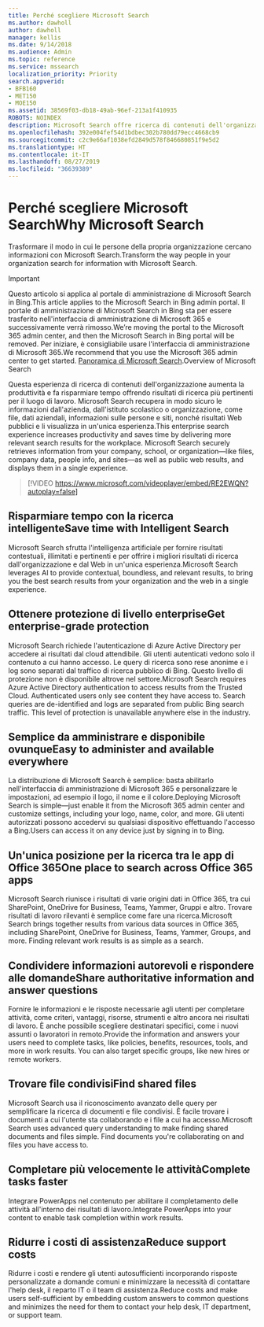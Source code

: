 ```yaml
---
title: Perché scegliere Microsoft Search
ms.author: dawholl
author: dawholl
manager: kellis
ms.date: 9/14/2018
ms.audience: Admin
ms.topic: reference
ms.service: mssearch
localization_priority: Priority
search.appverid:
- BFB160
- MET150
- MOE150
ms.assetid: 38569f03-db18-49ab-96ef-213a1f410935
ROBOTS: NOINDEX
description: Microsoft Search offre ricerca di contenuti dell'organizzazione intelligente per gli ambienti di lavoro moderni.
ms.openlocfilehash: 392e004fef54d1bdbec302b780dd79ecc4668cb9
ms.sourcegitcommit: c2c9e66af1038efd2849d578f846680851f9e5d2
ms.translationtype: HT
ms.contentlocale: it-IT
ms.lasthandoff: 08/27/2019
ms.locfileid: "36639389"
---
```

# <a name="why-microsoft-search"></a><span data-ttu-id="31c34-103">Perché scegliere Microsoft Search</span><span class="sxs-lookup"><span data-stu-id="31c34-103">Why Microsoft Search</span></span>

<span data-ttu-id="31c34-104">Trasformare il modo in cui le persone della propria organizzazione cercano informazioni con Microsoft Search.</span><span class="sxs-lookup"><span data-stu-id="31c34-104">Transform the way people in your organization search for information with Microsoft Search.</span></span> 

> [!IMPORTANT]
> <span data-ttu-id="31c34-105">Questo articolo si applica al portale di amministrazione di Microsoft Search in Bing.</span><span class="sxs-lookup"><span data-stu-id="31c34-105">This article applies to the Microsoft Search in Bing admin portal.</span></span> <span data-ttu-id="31c34-106">Il portale di amministrazione di Microsoft Search in Bing sta per essere trasferito nell'interfaccia di amministrazione di Microsoft 365 e successivamente verrà rimosso.</span><span class="sxs-lookup"><span data-stu-id="31c34-106">We’re moving the portal to the Microsoft 365 admin center, and then the Microsoft Search in Bing portal will be removed.</span></span> <span data-ttu-id="31c34-107">Per iniziare, è consigliabile usare l'interfaccia di amministrazione di Microsoft 365.</span><span class="sxs-lookup"><span data-stu-id="31c34-107">We recommend that you use the Microsoft 365 admin center to get started.</span></span> <span data-ttu-id="31c34-108">[Panoramica di Microsoft Search](overview-microsoft-search.md).</span><span class="sxs-lookup"><span data-stu-id="31c34-108">Overview of Microsoft Search</span></span>
  
<span data-ttu-id="31c34-p102">Questa esperienza di ricerca di contenuti dell'organizzazione aumenta la produttività e fa risparmiare tempo offrendo risultati di ricerca più pertinenti per il luogo di lavoro. Microsoft Search recupera in modo sicuro le informazioni dall'azienda, dall'istituto scolastico o organizzazione, come file, dati aziendali, informazioni sulle persone e siti, nonché risultati Web pubblici e li visualizza in un'unica esperienza.</span><span class="sxs-lookup"><span data-stu-id="31c34-p102">This enterprise search experience increases productivity and saves time by delivering more relevant search results for the workplace. Microsoft Search securely retrieves information from your company, school, or organization—like files, company data, people info, and sites—as well as public web results, and displays them in a single experience.</span></span>

> [!VIDEO https://www.microsoft.com/videoplayer/embed/RE2EWQN?autoplay=false]
  
## <a name="save-time-with-intelligent-search"></a><span data-ttu-id="31c34-111">Risparmiare tempo con la ricerca intelligente</span><span class="sxs-lookup"><span data-stu-id="31c34-111">Save time with Intelligent Search</span></span>

<span data-ttu-id="31c34-112">Microsoft Search sfrutta l'intelligenza artificiale per fornire risultati contestuali, illimitati e pertinenti e per offrire i migliori risultati di ricerca dall'organizzazione e dal Web in un'unica esperienza.</span><span class="sxs-lookup"><span data-stu-id="31c34-112">Microsoft Search leverages AI to provide contextual, boundless, and relevant results, to bring you the best search results from your organization and the web in a single experience.</span></span>
  
## <a name="get-enterprise-grade-protection"></a><span data-ttu-id="31c34-113">Ottenere protezione di livello enterprise</span><span class="sxs-lookup"><span data-stu-id="31c34-113">Get enterprise-grade protection</span></span>

<span data-ttu-id="31c34-p103">Microsoft Search richiede l'autenticazione di Azure Active Directory per accedere ai risultati dal cloud attendibile. Gli utenti autenticati vedono solo il contenuto a cui hanno accesso. Le query di ricerca sono rese anonime e i log sono separati dal traffico di ricerca pubblico di Bing. Questo livello di protezione non è disponibile altrove nel settore.</span><span class="sxs-lookup"><span data-stu-id="31c34-p103">Microsoft Search requires Azure Active Directory authentication to access results from the Trusted Cloud. Authenticated users only see content they have access to. Search queries are de-identified and logs are separated from public Bing search traffic. This level of protection is unavailable anywhere else in the industry.</span></span>
  
## <a name="easy-to-administer-and-available-everywhere"></a><span data-ttu-id="31c34-118">Semplice da amministrare e disponibile ovunque</span><span class="sxs-lookup"><span data-stu-id="31c34-118">Easy to administer and available everywhere</span></span>

<span data-ttu-id="31c34-119">La distribuzione di Microsoft Search è semplice: basta abilitarlo nell'interfaccia di amministrazione di Microsoft 365 e personalizzare le impostazioni, ad esempio il logo, il nome e il colore.</span><span class="sxs-lookup"><span data-stu-id="31c34-119">Deploying Microsoft Search is simple—just enable it from the Microsoft 365 admin center and customize settings, including your logo, name, color, and more.</span></span> <span data-ttu-id="31c34-120">Gli utenti autorizzati possono accedervi su qualsiasi dispositivo effettuando l'accesso a Bing.</span><span class="sxs-lookup"><span data-stu-id="31c34-120">Users can access it on any device just by signing in to Bing.</span></span>
  
## <a name="one-place-to-search-across-office-365-apps"></a><span data-ttu-id="31c34-121">Un'unica posizione per la ricerca tra le app di Office 365</span><span class="sxs-lookup"><span data-stu-id="31c34-121">One place to search across Office 365 apps</span></span>

<span data-ttu-id="31c34-p105">Microsoft Search riunisce i risultati di varie origini dati in Office 365, tra cui SharePoint, OneDrive for Business, Teams, Yammer, Gruppi e altro. Trovare risultati di lavoro rilevanti è semplice come fare una ricerca.</span><span class="sxs-lookup"><span data-stu-id="31c34-p105">Microsoft Search brings together results from various data sources in Office 365, including SharePoint, OneDrive for Business, Teams, Yammer, Groups, and more. Finding relevant work results is as simple as a search.</span></span>
  
## <a name="share-authoritative-information-and-answer-questions"></a><span data-ttu-id="31c34-124">Condividere informazioni autorevoli e rispondere alle domande</span><span class="sxs-lookup"><span data-stu-id="31c34-124">Share authoritative information and answer questions</span></span>

<span data-ttu-id="31c34-p106">Fornire le informazioni e le risposte necessarie agli utenti per completare attività, come criteri, vantaggi, risorse, strumenti e altro ancora nei risultati di lavoro. È anche possibile scegliere destinatari specifici, come i nuovi assunti o lavoratori in remoto.</span><span class="sxs-lookup"><span data-stu-id="31c34-p106">Provide the information and answers your users need to complete tasks, like policies, benefits, resources, tools, and more in work results. You can also target specific groups, like new hires or remote workers.</span></span>
  
## <a name="find-shared-files"></a><span data-ttu-id="31c34-127">Trovare file condivisi</span><span class="sxs-lookup"><span data-stu-id="31c34-127">Find shared files</span></span>

<span data-ttu-id="31c34-p107">Microsoft Search usa il riconoscimento avanzato delle query per semplificare la ricerca di documenti e file condivisi. È facile trovare i documenti a cui l'utente sta collaborando e i file a cui ha accesso.</span><span class="sxs-lookup"><span data-stu-id="31c34-p107">Microsoft Search uses advanced query understanding to make finding shared documents and files simple. Find documents you're collaborating on and files you have access to.</span></span> 
  
## <a name="complete-tasks-faster"></a><span data-ttu-id="31c34-130">Completare più velocemente le attività</span><span class="sxs-lookup"><span data-stu-id="31c34-130">Complete tasks faster</span></span>

<span data-ttu-id="31c34-131">Integrare PowerApps nel contenuto per abilitare il completamento delle attività all'interno dei risultati di lavoro.</span><span class="sxs-lookup"><span data-stu-id="31c34-131">Integrate PowerApps into your content to enable task completion within work results.</span></span>
  
## <a name="reduce-support-costs"></a><span data-ttu-id="31c34-132">Ridurre i costi di assistenza</span><span class="sxs-lookup"><span data-stu-id="31c34-132">Reduce support costs</span></span>

<span data-ttu-id="31c34-133">Ridurre i costi e rendere gli utenti autosufficienti incorporando risposte personalizzate a domande comuni e minimizzare la necessità di contattare l'help desk, il reparto IT o il team di assistenza.</span><span class="sxs-lookup"><span data-stu-id="31c34-133">Reduce costs and make users self-sufficient by embedding custom answers to common questions and minimizes the need for them to contact your help desk, IT department, or support team.</span></span>
  

